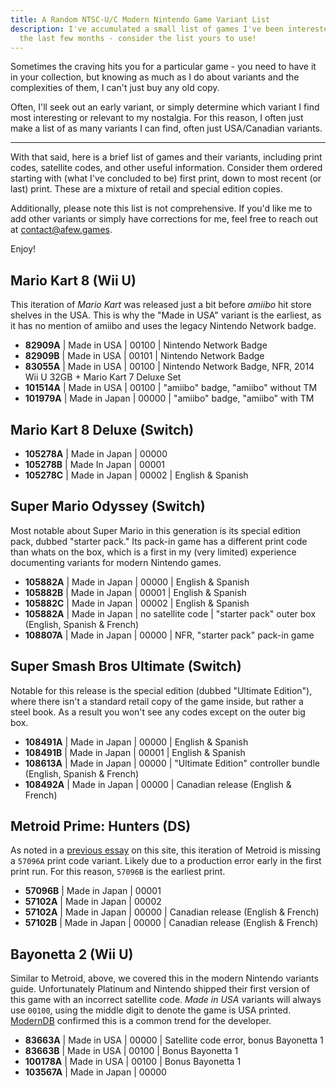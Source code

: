 ```yaml
---
title: A Random NTSC-U/C Modern Nintendo Game Variant List
description: I've accumulated a small list of games I've been interested in over
  the last few months - consider the list yours to use!
---
```

Sometimes the craving hits you for a particular game - you need to have it in your collection, but knowing as much as I do about variants and the complexities of them, I can't just buy any old copy.

Often, I'll seek out an early variant, or simply determine which variant I find most interesting or relevant to my nostalgia. For this reason, I often just make a list of as many variants I can find, often just USA/Canadian variants.

- - -

With that said, here is a brief list of games and their variants, including print codes, satellite codes, and other useful information. Consider them ordered starting with (what I've concluded to be) first print, down to most recent (or last) print. These are a mixture of retail and special edition copies.

Additionally, please note this list is not comprehensive. If you'd like me to add other variants or simply have corrections for me, feel free to reach out at [contact@afew.games](mailto:contact@afew.games).

Enjoy!

## Mario Kart 8 (Wii U)

This iteration of *Mario Kart* was released just a bit before *amiibo* hit store shelves in the USA. This is why the "Made in USA" variant is the earliest, as it has no mention of amiibo and uses the legacy Nintendo Network badge.

* **82909A** | Made in USA | 00100 | Nintendo Network Badge 
* **82909B** | Made in USA | 00101 | Nintendo Network Badge
* **83055A** | Made in USA | 00100 | Nintendo Network Badge, NFR, 2014 Wii U 32GB + Mario Kart 7 Deluxe Set
* **101514A** | Made in USA | 00100 | "amiibo" badge, "amiibo" without TM
* **101979A** | Made in Japan | 00000 | "amiibo" badge, "amiibo" with TM

## Mario Kart 8 Deluxe (Switch)

* **105278A** | Made in Japan | 00000
* **105278B** | Made In Japan | 00001
* **105278C** | Made in Japan | 00002 | English & Spanish

## Super Mario Odyssey (Switch)

Most notable about Super Mario in this generation is its special edition pack, dubbed "starter pack." Its pack-in game has a different print code than whats on the box, which is a first in my (very limited) experience documenting variants for modern Nintendo games.

* **105882A** | Made in Japan | 00000 | English & Spanish
* **105882B** | Made in Japan | 00001 | English & Spanish
* **105882C** | Made in Japan | 00002 | English & Spanish
* **105882A** | Made in Japan | no satellite code | "starter pack" outer box (English, Spanish & French)
* **108807A** | Made in Japan | 00000 | NFR, "starter pack" pack-in game

## Super Smash Bros Ultimate (Switch)

Notable for this release is the special edition (dubbed "Ultimate Edition"), where there isn't a standard retail copy of the game inside, but rather a steel book. As a result you won't see any codes except on the outer big box.

* **108491A** | Made in Japan | 00000 | English & Spanish
* **108491B** | Made in Japan | 00001 | English & Spanish
* **108613A** | Made in Japan | 00000 | "Ultimate Edition" controller bundle (English, Spanish & French)
* **108492A** | Made in Japan | 00000 | Canadian release (English & French)

## Metroid Prime: Hunters (DS)

As noted in a [previous essay](/essays/decoding-modern-nintendo-print-variants) on this site, this iteration of Metroid is missing a `57096A` print code variant. Likely due to a production error early in the first print run. For this reason, `57096B` is the earliest print.

* **57096B** | Made in Japan | 00001
* **57102A** | Made in Japan | 00002
* **57102A** | Made in Japan | 00000 | Canadian release (English & French)
* **57102B** | Made in Japan | 00000 | Canadian release (English & French)

## Bayonetta 2 (Wii U)

Similar to Metroid, above, we covered this in the modern Nintendo variants guide. Unfortunately Platinum and Nintendo shipped their first version of this game with an incorrect satellite code. *Made in USA* variants will always use `00100`, using the middle digit to denote the game is USA printed. [ModernDB](https://www.instagram.com/moderndatabase/) confirmed this is a common trend for the developer.

* **83663A** | Made in USA | 00000 | Satellite code error, bonus Bayonetta 1
* **83663B** | Made in USA | 00100 | Bonus Bayonetta 1
* **100178A** | Made in USA | 00100 | Bonus Bayonetta 1
* **103567A** | Made in Japan | 00000
